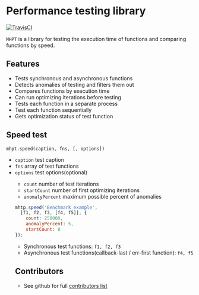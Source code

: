 # Performance testing library

[![TravisCI](https://travis-ci.org/bugagashenkj/mhpt.svg?branch=master)](https://travis-ci.org/bugagashenkj/mhpt)

`MHPT` is a library for testing the execution time of functions and comparing functions by speed.

## Features

  - Tests synchronous and asynchronous functions
  - Detects anomalies of testing and filters them out
  - Compares functions by execution time
  - Can run optimizing iterations before testing
  - Tests each function in a separate process
  - Test each function sequentially
  - Gets optimization status of test function

## Speed test
`mhpt.speed(caption, fns, [, options])`
- `caption` <string> test caption
- `fns` <array> array of test functions
- `options` <Object> test options(optional)
    - `count` <number> number of test iterations
    - `startCount` <number> number of first optimizing iterations
    - `anomalyPercent` <number> maximum possible percent of anomalies

```JavaScript
mhtp.speed('Benchmark example',
  [f1, f2, f3, [f4, f5]], {
    count: 250000,
    anomalyPercent: 5,
    startCount: 0
});

```
- Synchronous test functions: `f1, f2, f3`
- Asynchronous test functions(callback-last / err-first function): `f4, f5`

## Contributors
  - See github for full [contributors list](https://github.com/bugagashenkj/mhpt/graphs/contributors)